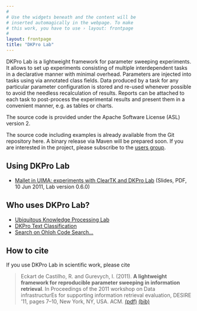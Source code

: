 ```yaml
---
#
# Use the widgets beneath and the content will be
# inserted automagically in the webpage. To make
# this work, you have to use › layout: frontpage
#
layout: frontpage
title: "DKPro Lab"
---
```


DKPro Lab is a lightweight framework for parameter sweeping experiments. It allows to set up experiments consisting of multiple interdependent tasks in a declarative manner with minimal overhead. Parameters are injected into tasks using via annotated class fields. Data produced by a task for any particular parameter configuration is stored and re-used whenever possible to avoid the needless recalculation of results. Reports can be attached to each task to post-process the experimental results and present them in a convenient manner, e.g. as tables or charts.

The source code is provided under the Apache Software License (ASL) version 2. 

The source code including examples is already available from the Git repository here. A binary release via Maven will be prepared soon. If you are interested in the project, please subscribe to the [users group](http://groups.google.com/group/dkpro-lab-user).

## Using DKPro Lab

  * [Mallet in UIMA: experiments with ClearTK and DKPro Lab][WERC-2011] (Slides, PDF, 10 Jun 2011, Lab version 0.6.0)

## Who uses DKPro Lab?

  * [Ubiquitous Knowledge Processing Lab](http://www.ukp.tu-darmstadt.de )
  * [DKPro Text Classification](https://dkpro.github.io/dkpro-tc)
  * [Search on Ohloh Code Search...](http://code.ohloh.net/search?s=%22de.tudarmstadt.ukp.dkpro.lab%22&browser=Default&mp=1&ml=1&me=1&md=1&filterChecked=true)

## How to cite

If you use DKPro Lab in scientific work, please cite

> Eckart de Castilho, R. and Gurevych, I. (2011). **A lightweight framework for reproducible parameter sweeping in information retrieval**. In Proceedings of the 2011 workshop on Data infrastructurEs for supporting information retrieval evaluation, DESIRE ’11, pages 7–10, New York, NY, USA. ACM. [(pdf)][DESIRE-2011] [(bib)][DESIRE-2011-BIB]

[DESIRE-2011]: http://www.ukp.tu-darmstadt.de/fileadmin/user_upload/Group_UKP/publikationen/2011/CIKM-DESIRE-2011-rec-ig-submitted.pdf
[DESIRE-2011-BIB]: http://www.ukp.tu-darmstadt.de/publications/details/?no_cache=1&tx_bibtex_pi1%5Bpub_id%5D=TUD-CS-2011-0215&type=99&tx_bibtex_pi1%5Bbibtex%5D=yes
[WERC-2011]: http://www.werc.tu-darmstadt.de/fileadmin/user_upload/GROUP_WERC/LKE/tutorials/ML-tutorial-5a.pdf 